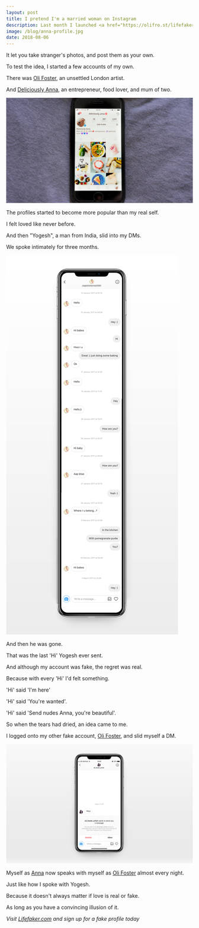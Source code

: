```yaml
---
layout: post
title: I pretend I'm a married woman on Instagram
description: Last month I launched <a href="https://olifro.st/lifefaker"> Lifefaker</a>, the online life faking service.
image: /blog/anna-profile.jpg
date: 2018-08-06
---
```


It let you take stranger's photos, and post them as your own.

To test the idea, I started a few accounts of my own.

There was [Oli Foster](https://www.instagram.com/oli_foster_artist/), an unsettled London artist.

And [Deliciously Anna](https://www.instagram.com/deliciously_anna/), an entrepreneur, food lover, and mum of two.

![Deliciously Anna](/blog/anna-profile.jpg)

The profiles started to become more popular than my real self.

I felt loved like never before.

And then "Yogesh", a man from India, slid into my DMs.

We spoke intimately for three months.

![Anna Chat 2](/blog/anna-long.jpg)

And then he was gone.

That was the last 'Hi' Yogesh ever sent.

And although my account was fake, the regret was real.

Because with every 'Hi' I'd felt something.

'Hi' said 'I'm here'

'Hi' said 'You're wanted'.

'Hi' said 'Send nudes Anna, you're beautiful'.

So when the tears had dried, an idea came to me.

I logged onto my other fake account, [Oli Foster](https://www.instagram.com/oli_foster_artist/), and slid myself a DM.

![Anna Chat 4](/blog/anna-foster.jpg)

Myself as [Anna](https://www.instagram.com/deliciously_anna/) now speaks with myself as [Oli Foster](https://www.instagram.com/oli_foster_artist/) almost every night.

Just like how I spoke with Yogesh.

Because it doesn't always matter if love is real or fake.

As long as you have a convincing illusion of it.

*Visit [Lifefaker.com](https://olifro.st/lifefaker) and sign up for a fake profile today*
